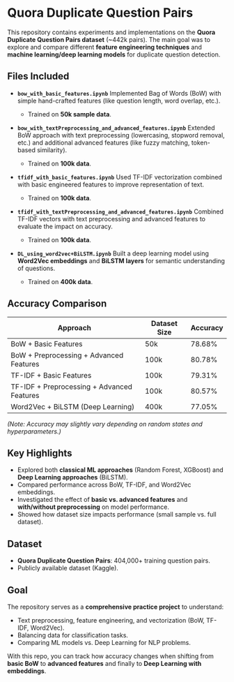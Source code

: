 
# Quora Duplicate Question Pairs

This repository contains experiments and implementations on the **Quora Duplicate Question Pairs dataset** (\~442k pairs). The main goal was to explore and compare different **feature engineering techniques** and **machine learning/deep learning models** for duplicate question detection.

## Files Included

* **`bow_with_basic_features.ipynb`**
  Implemented Bag of Words (BoW) with simple hand-crafted features (like question length, word overlap, etc.).

  * Trained on **50k sample data**.

* **`bow_with_textPreprocessing_and_advanced_features.ipynb`**
  Extended BoW approach with text preprocessing (lowercasing, stopword removal, etc.) and additional advanced features (like fuzzy matching, token-based similarity).

  * Trained on **100k data**.

* **`tfidf_with_basic_features.ipynb`**
  Used TF-IDF vectorization combined with basic engineered features to improve representation of text.

  * Trained on **100k data**.

* **`tfidf_with_textPreprocessing_and_advanced_features.ipynb`**
  Combined TF-IDF vectors with text preprocessing and advanced features to evaluate the impact on accuracy.

  * Trained on **100k data**.

* **`DL_using_word2vec+BiLSTM.ipynb`**
  Built a deep learning model using **Word2Vec embeddings** and **BiLSTM layers** for semantic understanding of questions.

  * Trained on **400k data**.

## Accuracy Comparison

| Approach                                   | Dataset Size | Accuracy |
| ------------------------------------------ | ------------ | -------- |
| BoW + Basic Features                       | 50k          | 78.68%    |
| BoW + Preprocessing + Advanced Features    | 100k         | 80.78%  |
| TF-IDF + Basic Features                    | 100k         | 79.31%  |
| TF-IDF + Preprocessing + Advanced Features | 100k         | 80.57%   |
| Word2Vec + BiLSTM (Deep Learning)          | 400k         | 77.05%   |

*(Note: Accuracy may slightly vary depending on random states and hyperparameters.)*

## Key Highlights

* Explored both **classical ML approaches** (Random Forest, XGBoost) and **Deep Learning approaches** (BiLSTM).
* Compared performance across BoW, TF-IDF, and Word2Vec embeddings.
* Investigated the effect of **basic vs. advanced features** and **with/without preprocessing** on model performance.
* Showed how dataset size impacts performance (small sample vs. full dataset).

## Dataset

* **Quora Duplicate Question Pairs**: 404,000+ training question pairs.
* Publicly available dataset (Kaggle).

## Goal

The repository serves as a **comprehensive practice project** to understand:

* Text preprocessing, feature engineering, and vectorization (BoW, TF-IDF, Word2Vec).
* Balancing data for classification tasks.
* Comparing ML models vs. Deep Learning for NLP problems.

With this repo, you can track how accuracy changes when shifting from **basic BoW** to **advanced features** and finally to **Deep Learning with embeddings**.
